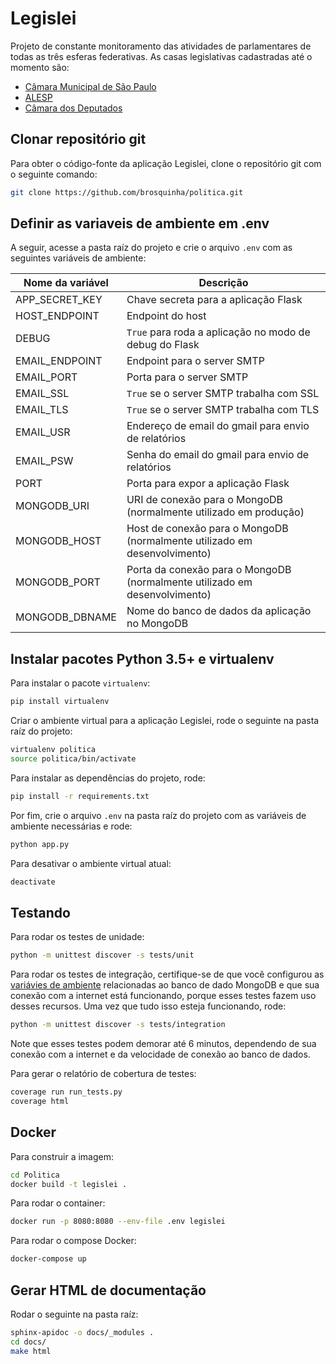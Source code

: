 # Legislei

Projeto de constante monitoramento das atividades de parlamentares de todas as três esferas federativas. As casas legislativas cadastradas até o momento são:

* [Câmara Municipal de São Paulo](http://www.saopaulo.sp.leg.br/transparencia/dados-abertos/dados-disponibilizados-em-formato-aberto/)
* [ALESP](https://www.al.sp.gov.br/dados-abertos/)
* [Câmara dos Deputados](https://dadosabertos.camara.leg.br/swagger/api.html)

## Clonar repositório git

Para obter o código-fonte da aplicação Legislei, clone o repositório git com o seguinte comando:

```Bash
git clone https://github.com/brosquinha/politica.git
```

## Definir as variaveis de ambiente em \.env

A seguir, acesse a pasta raíz do projeto e crie o arquivo `.env` com as seguintes variáveis de ambiente:

| Nome da variável | Descrição |
| ---------------- | --------- |
| APP_SECRET_KEY | Chave secreta para a aplicação Flask |
| HOST_ENDPOINT | Endpoint do host |
| DEBUG | `True` para roda a aplicação no modo de debug do Flask |
| EMAIL_ENDPOINT | Endpoint para o server SMTP |
| EMAIL_PORT | Porta para o server SMTP |
| EMAIL_SSL | `True` se o server SMTP trabalha com SSL |
| EMAIL_TLS | `True` se o server SMTP trabalha com TLS |
| EMAIL_USR | Endereço de email do gmail para envio de relatórios |
| EMAIL_PSW | Senha do email do gmail para envio de relatórios |
| PORT | Porta para expor a aplicação Flask |
| MONGODB_URI | URI de conexão para o MongoDB (normalmente utilizado em produção) |
| MONGODB_HOST | Host de conexão para o MongoDB (normalmente utilizado em desenvolvimento) |
| MONGODB_PORT | Porta da conexão para o MongoDB (normalmente utilizado em desenvolvimento) |
| MONGODB_DBNAME | Nome do banco de dados da aplicação no MongoDB |

## Instalar pacotes Python 3.5+ e virtualenv

Para instalar o pacote `virtualenv`:

```Bash
pip install virtualenv
```

Criar o ambiente virtual para a aplicação Legislei, rode o seguinte na pasta raíz do projeto:

```Bash
virtualenv politica
source politica/bin/activate
```

Para instalar as dependências do projeto, rode:

```Bash
pip install -r requirements.txt
```

Por fim, crie o arquivo `.env` na pasta raíz do projeto com as variáveis de ambiente necessárias e rode:

```Bash
python app.py
```

Para desativar o ambiente virtual atual:

```Bash
deactivate
```

## Testando

Para rodar os testes de unidade:

```Bash
python -m unittest discover -s tests/unit
```

Para rodar os testes de integração, certifique-se de que você configurou as [variávies de ambiente](#definir-as-variaveis-de-ambiente-em-env) relacionadas ao banco de dado MongoDB e que sua conexão com a internet está funcionando, porque esses testes fazem uso desses recursos. Uma vez que tudo isso esteja funcionando, rode:

```Bash
python -m unittest discover -s tests/integration
```

Note que esses testes podem demorar até 6 minutos, dependendo de sua conexão com a internet e da velocidade de conexão ao banco de dados.

Para gerar o relatório de cobertura de testes:

```Bash
coverage run run_tests.py
coverage html
```

## Docker

Para construir a imagem:

```Bash
cd Politica
docker build -t legislei .
```

Para rodar o container:

```Bash
docker run -p 8080:8080 --env-file .env legislei
```

Para rodar o compose Docker:

```Bash
docker-compose up
```

## Gerar HTML de documentação

Rodar o seguinte na pasta raíz:

```Bash
sphinx-apidoc -o docs/_modules .
cd docs/
make html
```

